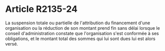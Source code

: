# Article R2135-24

<p align="left">
  La suspension totale ou partielle de l'attribution du financement d'une organisation ou la réduction de son montant prend fin sans délai lorsque le conseil d'administration constate que l'organisation s'est conformée à ses obligations, et le montant total des sommes qui lui sont dues lui est alors versé.
</p>